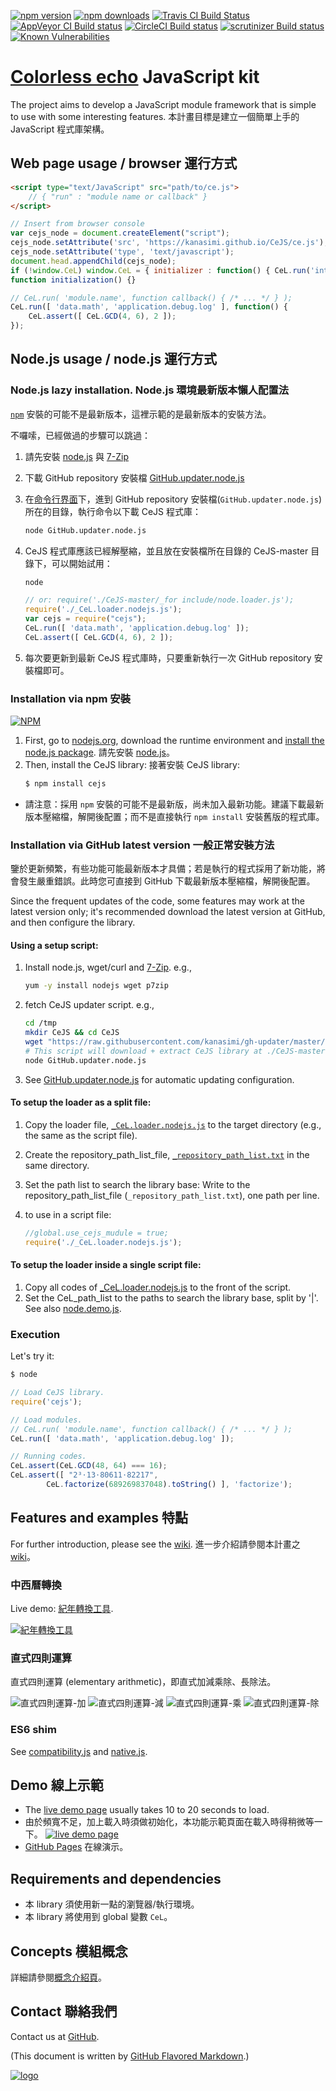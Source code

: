 ﻿<!--
http://stackshare.io/continuous-integration
-->
[![npm version](https://badge.fury.io/js/cejs.svg)](https://www.npmjs.com/package/cejs)
[![npm downloads](https://img.shields.io/npm/dm/cejs.svg)](https://www.npmjs.com/package/cejs)
[![Travis CI Build Status](https://travis-ci.com/kanasimi/CeJS.svg?branch=master)](https://travis-ci.com/kanasimi/CeJS)
[![AppVeyor CI Build status](https://ci.appveyor.com/api/projects/status/ny0vr4x2uesiumm0?svg=true)](https://ci.appveyor.com/project/kanasimi/cejs)
[![CircleCI Build status](https://circleci.com/gh/kanasimi/CeJS.svg?style=svg)](https://circleci.com/gh/kanasimi/CeJS)
[![scrutinizer Build status](https://scrutinizer-ci.com/g/kanasimi/CeJS/badges/build.png?b=master)](https://scrutinizer-ci.com/g/kanasimi/CeJS/)
[![Known Vulnerabilities](https://snyk.io/test/github/kanasimi/CeJS/badge.svg?targetFile=package.json)](https://snyk.io/test/github/kanasimi/CeJS?targetFile=package.json)
<!--
[![Known Vulnerabilities](https://snyk.io/test/npm/cejs/badge.svg)](https://snyk.io/test/npm/cejs)
[![Dependency Status](https://david-dm.org/kanasimi/CeJS.svg)](https://david-dm.org/kanasimi/CeJS)
-->

# [Colorless echo](http://lyrics.meicho.com.tw/) JavaScript kit
The project aims to develop a JavaScript module framework that is simple to use with some interesting features.
本計畫目標是建立一個簡單上手的 JavaScript 程式庫架構。<!-- toolkit -->

## Web page usage / browser 運行方式
<!--
https://github.com/highlightjs/highlight.js/blob/master/SUPPORTED_LANGUAGES.md
-->
```html
<script type="text/JavaScript" src="path/to/ce.js">
	// { "run" : "module name or callback" }
</script>
```

```javascript
// Insert from browser console
var cejs_node = document.createElement("script");
cejs_node.setAttribute('src', 'https://kanasimi.github.io/CeJS/ce.js');
cejs_node.setAttribute('type', 'text/javascript');
document.head.appendChild(cejs_node);
if (!window.CeL) window.CeL = { initializer : function() { CeL.run('interact.DOM', initialization); } };
function initialization() {}
```

```javascript
// CeL.run( 'module.name', function callback() { /* ... */ } );
CeL.run([ 'data.math', 'application.debug.log' ], function() {
	CeL.assert([ CeL.GCD(4, 6), 2 ]);
});
```

## Node.js usage / node.js 運行方式

### Node.js lazy installation. Node.js 環境最新版本懶人配置法
<code>[npm](https://www.npmjs.com/package/cejs)</code> 安裝的可能不是最新版本，這裡示範的是最新版本的安裝方法。

不囉嗦，已經做過的步驟可以跳過：
1. 請先安裝 [node.js](https://nodejs.org/) 與 [7-Zip](https://en.wikipedia.org/wiki/7-Zip)
2. 下載 GitHub repository 安裝檔 [GitHub.updater.node.js](https://raw.githubusercontent.com/kanasimi/gh-updater/master/GitHub.updater.node.js)
3. 在[命令行界面](https://zh.wikipedia.org/wiki/%E5%91%BD%E4%BB%A4%E8%A1%8C%E7%95%8C%E9%9D%A2)下，進到 GitHub repository 安裝檔(`GitHub.updater.node.js`)所在的目錄，執行命令以下載 CeJS 程式庫：

   ```bash
   node GitHub.updater.node.js
   ```

4. CeJS 程式庫應該已經解壓縮，並且放在安裝檔所在目錄的 CeJS-master 目錄下，可以開始試用：

   ```bash
   node
   ```
   ```javascript
   // or: require('./CeJS-master/_for include/node.loader.js');
   require('./_CeL.loader.nodejs.js');
   var cejs = require("cejs");
   CeL.run([ 'data.math', 'application.debug.log' ]);
   CeL.assert([ CeL.GCD(4, 6), 2 ]);
   ```

5. 每次要更新到最新 CeJS 程式庫時，只要重新執行一次 GitHub repository 安裝檔即可。

### Installation via npm 安裝
<!-- NodeICO badges -->
[![NPM](https://nodei.co/npm/cejs.png)](https://nodei.co/npm/cejs/)
<!-- [![NPM](https://nodei.co/npm-dl/cejs.png)](https://nodei.co/npm/cejs/) -->

1. First, go to [nodejs.org](https://nodejs.org/), download the runtime environment and [install the node.js package](https://nodejs.org/en/download/package-manager/). 請先安裝 [node.js](https://nodejs.org/)。
2. Then, install the CeJS library: 接著安裝 CeJS library:
   ```bash
   $ npm install cejs
   ```
* 請注意：採用 `npm` 安裝的可能不是最新版，尚未加入最新功能。建議下載最新版本壓縮檔，解開後配置；而不是直接執行 `npm install` 安裝舊版的程式庫。

### Installation via GitHub latest version 一般正常安裝方法
鑒於更新頻繁，有些功能可能最新版本才具備；若是執行的程式採用了新功能，將會發生嚴重錯誤。此時您可直接到 GitHub 下載最新版本壓縮檔，解開後配置。

Since the frequent updates of the code, some features may work at the latest version only; it's recommended download the latest version at GitHub, and then configure the library.

#### Using a setup script:
1. Install node.js, wget/curl and [7-Zip](https://en.wikipedia.org/wiki/7-Zip). e.g.,

   ```bash
   yum -y install nodejs wget p7zip
   ```

2. fetch CeJS updater script. e.g.,

   ```bash
   cd /tmp
   mkdir CeJS && cd CeJS
   wget "https://raw.githubusercontent.com/kanasimi/gh-updater/master/GitHub.updater.node.js" || curl -O https://raw.githubusercontent.com/kanasimi/gh-updater/master/GitHub.updater.node.js
   # This script will download + extract CeJS library at ./CeJS-master.
   node GitHub.updater.node.js
   ```

3. See [GitHub.updater.node.js](https://raw.githubusercontent.com/kanasimi/gh-updater/master/GitHub.updater.node.js) for automatic updating configuration.

<!--
Using git:
git clone --single-branch --depth 1 https://github.com/kanasimi/CeJS.git
# for update:
# https://stackoverflow.com/questions/2866358/git-checkout-only-files-without-repository
# https://stackoverflow.com/questions/6941889/is-it-safe-to-shallow-clone-with-depth-1-create-commits-and-pull-updates-aga
# https://stackoverflow.com/questions/41075972/how-to-update-a-git-shallow-clone
git fetch --depth 1; git reset --hard origin/master
git clean -dfx
-->

#### To setup the loader as a split file:
1. Copy the loader file, <code>[_CeL.loader.nodejs.js](https://github.com/kanasimi/CeJS/tree/master/_for%20include/_CeL.loader.nodejs.js)</code> to the target directory (e.g., the same as the script file).
2. Create the repository_path_list_file, <code>[_repository_path_list.txt](https://github.com/kanasimi/CeJS/blob/master/_for%20include/_repository_path_list.sample.txt)</code> in the same directory.
3. Set the path list to search the library base: Write to the repository_path_list_file (`_repository_path_list.txt`), one path per line.
4. to use in a script file:

   ```javascript
   //global.use_cejs_mudule = true;
   require('./_CeL.loader.nodejs.js');
   ```

#### To setup the loader inside a single script file:
1. Copy all codes of [_CeL.loader.nodejs.js](https://github.com/kanasimi/CeJS/tree/master/_for%20include/_CeL.loader.nodejs.js) to the front of the script.
2. Set the CeL_path_list to the paths to search the library base, split by '|'. See also [node.demo.js](https://github.com/kanasimi/CeJS/blob/master/_test%20suite/misc/node.demo.js).


### Execution
Let's try it:
```bash
$ node
```
```javascript
// Load CeJS library.
require('cejs');

// Load modules.
// CeL.run( 'module.name', function callback() { /* ... */ } );
CeL.run([ 'data.math', 'application.debug.log' ]);

// Running codes.
CeL.assert(CeL.GCD(48, 64) === 16);
CeL.assert([ "2³⋅13⋅80611⋅82217",
		CeL.factorize(689269837048).toString() ], 'factorize');
```

## Features and examples 特點
For further introduction, please see the [wiki](https://github.com/kanasimi/CeJS/wiki).
進一步介紹請參閱本計畫之 [wiki](https://github.com/kanasimi/CeJS/wiki)。
<!-- TODO: screenshot data:image/png;base64, -->

### 中西曆轉換
Live demo: [紀年轉換工具](https://kanasimi.github.io/CeJS/_test%20suite/era.htm).

[![紀年轉換工具](https://lh3.googleusercontent.com/N9NilsxV-YIiGqYgzKkQWsKxeGoplKLeJXWo4f-hqgwIT4PHzp1UxI4b-hnFV_Fotr7ENNGcB03uGLZHLvyI6CmmN0DXn2yGzq48gPq9BxPOqtKiqEgcqlK2UNzqCcAoe8dK2V-9lZRJ_HuSGYjbw-lnkdRVTZ1UwhSNHAKO8sg67ICwpkKdZlugrzMxO3x2WQ--oqzAVCQJ_NFsB2oJh8ZZv4U5r85M6eQirL5dNoCo-SoXXRVuAAOJqEG7-ymiOR2_rPTIs1JzAVGiugkoRb2avi8Oi7NjIBwZHXt-Id5C9v5B6T1kejG3GGLt_wWfUcANONgYSsoLKp37AkKZHrvV6M6bDMSqvOwm81hHRUoQS9pDoAw_cLI6oZmmYIFADwgcqFf3Xusf8ZkhVDI0PejCls-laEEeCHBKLI0_s-e__OG-n72oLXHm_cYgLTcmXWaA7U_sG9OxfApHcLRkb1foyY9bcGJV-xpRwA4-gHwMpLlyhbsEYq-92AwYckFT5rzD0kCNfV7tEoG1gqQIM-6gvi4gyD3Y3FDKEKIr9sZA-i7CYvnrKNmVbsrNFj2oJiiE=w1229-h669-no)](https://kanasimi.github.io/CeJS/_test%20suite/era.htm)

### 直式四則運算
直式四則運算 (elementary arithmetic)，即直式加減乘除、長除法。

![直式四則運算-加](https://lh3.googleusercontent.com/qM-718nNrqhSOdUJv2EN6D1_Ah_jJQHSD2RXRPje0DLNVP9W8oZ2RtjBwMS3Q4zZcs-ZdLdkk69ZFaufHH2es9ES4QFtE6PDf8fvLkfNTrq5th9zxaJyNQnMqxIkAf0MB_g1CsYlZIf2PRvNkBpgguquyDIbbAw59wLQHEkRaB10brMw48PwN3pq3sEmxuD-LtuEnO1SasX0yNUcpaX2o5fe6BKFfe1OsSLyo9CNGYKeUc6JVZkzcvOMpXcls7aXnN6UAhbgNr8BaBoNgwwj7_EW6f-OEer3e1WUq7W-v3eAksLhgCUbZnUI65qCYlneg6FuTf7-8-UZdi_ByKist-F5yjAD5jPwOxrVYTUhc6TYid5O_2SeADSMUPLcWJ1YcT2XkivyxdAN--3nhvEAaH_nFI9ZF_t68VAncZBtEoBtzEQ18k_MSuAQSTWDVbPEkwOKp1_-3Ut1xDlUUOX9CnY3xK4F-9c9xziI9gOvMFRE5o6KV9po_3njY9J9u1ztMNAvURMH72__vB07N3oiPQRvCRyL4zEyLV0S2u0cLSChYIUVVEEUjDnAsV9-IOJwdxad=w109-h54-no)
![直式四則運算-減](https://lh3.googleusercontent.com/mWTjsAfG6nlGk_3sH-OMcfvmTC3zTqeTTD63Mz0H5Qg6ldbd2wD1jiVbe5uckRieSQq4xHDb9PCmCDDqfbRr1PrRShm6rzZ5JC-uVbixf4INktgmVHYuKv91xwnzzKamtj78EiShvVeP3Kk9mKAW8Pcsj4qr9Q-3dWbPfQR4XdELltKk6nNOwvpRtBU-MTiW8G1NFbYPnHa54w-IsUsz-JVkfnSRE52ounNnsDjpmRZ4aH8x84jaaQm2sfpFY_c87ChKMjOhzwHidiHLv6vUP9H8M8syNW9FmK2_vBW_5z4xgG6AG1kA2CJgUehrqB_Pn4r2nzwpIZlvbju1n13mSm8yygM39dZMRx_Ci3OdEe7o_nJUNi0bX4Pr3xLRhmHLw1ApQ3ClzfKciwaeKV3oXnCcd4wQXFdvfxQ-nYD7FiZBlvR5Nuh0YGmGgNjszQDync3rS0xbVeN4HjwatEdgvroDhbjyPU-y7AV_YRyf1Dp2S3zJRvx9p0Gd5f3nF3-cIZswpjkM9JG17fefZEY1HluFeKnYS2lr9f9kZRfE0uibyOBcx3R1vjM0JqnqxhzO9XGC=w115-h56-no)
![直式四則運算-乘](https://lh3.googleusercontent.com/DFa-judnb6zgyexIckEuNJ5vMdN0XDpW9D_kPyywkwScabTBsApuWl8K3ipgstRDNSV0nf_-rWA13J-KHma3AVqiie9i6voKdLCxnEUMtJM3gbkTUcYN1QBXO-THLpsSPgtatIiylWp0HYSPK_NGmt15Ur4SBTG4x9J-UUvPwDdi4QhkqifDn13-FzFC1QmqsOJK3JRoP_oAdTf4rNfWaY33WMkATiW6zLKQjJP_LbCIIUyg_ED_byfE2K0bdmnnQVl7Av1iBhaGNCHgsyp_rqmyvIrd2sWf_yP06KnQmim-wIBa5XWVkccH29kzlv6LCBzjg50yrhCcvL43Pcwm87xDDJhJBvjOQOeCNjTltvvI3m0a0Q00WKvVToANkc-1O8ZFIffANiTI4nFLeS7YiSfSSj1EHH4tUiavlMtMWqLhSYGcol7Jbj9lwZMxHIkmkUb6bFLnB_Pnk1dYrAcPSu1W3k2JPuX4IpIxDEsoGt0A3rRDBq7baFzDjZoQsR0f2cEej-AEF0Pgviu0vkqgttTDJ9U6DWJ3RldNhd509t2aUwbbKQnabUfulIEviiSBhBlI=w119-h124-no)
![直式四則運算-除](https://lh3.googleusercontent.com/GAxL2YTiJruCCb1Hx0FxsjykGjy9qjatlHnKngfAijamXrIRXG0w7xFUDqEKVpz8KLNLAs0T2iGR4zkWKT5lzUNdpbVLAsgGuv9qAaKbQesNjdX67lfgYoqxwXNhAgT9g2oJ-swoUx6wnPLMO1x-IROrR5GTIv5V0DNIfsZGnit183uHN23MKoF0Er0XpWU9gjSzC53TTqEKxStnhCD-7cahI7WKxOws54vek9bAAIkq7OeUx94u-R9AtSMBmuJG0iFzxvqSlejvTdYjyWguQbv4RN_hdYB7Fp9KEZnyX1gl_Epr1vWBeXKDMHtFK2VArf458esi7wvM5DanY2cILAxDu9wO3e9Ms_jrPOGk33AjtlNRUzNm7GxQev_nDH6zFzed5wX6BlYAI7y-WrCuvKXlu33Xgk5o2LSGcUK_nb8Qak80xJ8pnevnaxMNxwzBohPqlHXOpzG6Wii07fXyUL5Ft7jTKdyJJKecLdw0KZ87jvEmmZLP4EtRJ2lLdavjVnvpA4KB7W_ks0x-JYjL9mwmtgaoObfLtTQb8vJoSDFf9829Q00rjHliyLoFAowjuPeu=w196-h220-no)

### ES6 shim
See [compatibility.js](https://github.com/kanasimi/CeJS/blob/master/data/code/compatibility.js) and [native.js](https://github.com/kanasimi/CeJS/blob/master/data/native.js).

## Demo 線上示範
* The [live demo page](https://kanasimi.github.io/CeJS/_test%20suite/demo.htm) usually takes 10 to 20 seconds to load.
* 由於頻寬不足，加上載入時須做初始化，本功能示範頁面在載入時得稍微等一下。
[![live demo page](https://lh3.googleusercontent.com/mnxTEY5szTdGeYdUWjC4Pw18CwzJ4EkflaIA42lsBMQRXGthF8rBHbFSKIZ5LjokCQthIQOnxxmH8_eke4oD3Yr-kU1YzUPzOEINiBwdiCHhazHQVYdYRii4oc966DUmE-MV_B_o8j2Ko1XJ-X7Ro4K-xHA6rGY11Q7WIv3Qne-4Q9tfmgYkgysaYOBxUtsZIOrpKghFCfTXsnjVGVhsiCjc9pyT-x3udMZ-RBs6hF8AxFAprU5WX5utht69g9w6d2inJlLHuImvIHuL1dLNCU9PBHWbleOyRkEs_fUrou5-aqpaxYo07W_cfwmYsGQUVU1_g4eQNydlKMNOUAcuQm21sop7qT-j9LKrTPkGh4fbCi8Fw99PA9GsCMX_KK6PX1HKgnoBzCJDjPFjjQthhx3FCXLGuSZmhYp5Y2FN-Atm1MBQMgtigpLixZ52pQD6UIObrC0Mw33fGmhfe9nfnjDtVvjoXbvNaoZ2ZyKrQ-7peMaExoVRLKtUY_ZN2EwHPfVjBAFFZVKPwCg3hKK5ERM69cSrWUSkfdWlHp7_yIQ74wReMgDtu_bpvqF0D8SffAQu=w506-h297-no)](https://kanasimi.github.io/CeJS/_test%20suite/demo.htm)
* [GitHub Pages](https://kanasimi.github.io/CeJS/) 在線演示。

## Requirements and dependencies
* 本 library 須使用新一點的瀏覽器/執行環境。
* 本 library 將使用到 global 變數 ```CeL```。

## Concepts 模組概念
詳細請參閱[概念介紹頁](http://lyrics.meicho.com.tw/reviews/review.pl?seg=CeJS)。

## Contact 聯絡我們
Contact us at [GitHub](https://github.com/kanasimi/CeJS/issues).

(This document is written by [GitHub Flavored Markdown](https://help.github.com/categories/writing-on-github/).)

[![logo](https://raw.githubusercontent.com/kanasimi/CeJS/master/_test%20suite/misc/logo.jpg)](http://lyrics.meicho.com.tw/)

<!--
Markdown comment: need check under github and npmjs
http://stackoverflow.com/questions/4823468/comments-in-markdown
https://github.com/tiimgreen/github-cheat-sheet/blob/master/README.zh-tw.md

try: README.wiki
-->
